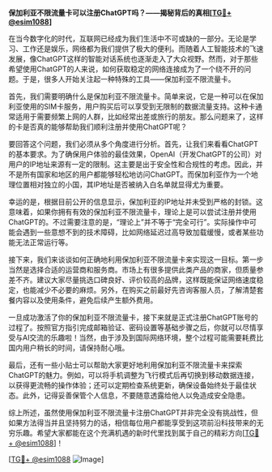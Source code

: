 **保加利亚不限流量卡可以注册ChatGPT吗？——揭秘背后的真相[[TG💪+ @esim1088](https://t.me/s/esim1088)]**

在当今数字化的时代，互联网已经成为我们生活中不可或缺的一部分。无论是学习、工作还是娱乐，网络都为我们提供了极大的便利。而随着人工智能技术的飞速发展，像ChatGPT这样的智能对话系统也逐渐走入了大众视野。然而，对于那些希望使用ChatGPT的人来说，如何获取稳定的网络连接成为了一个绕不开的问题。于是，很多人开始关注起一种特殊的工具——保加利亚不限流量卡。

首先，我们需要明确什么是保加利亚不限流量卡。简单来说，它是一种可以在保加利亚使用的SIM卡服务，用户购买后可以享受到无限制的数据流量支持。这种卡通常适用于需要频繁上网的人群，比如经常出差或旅行的朋友。那么问题来了，这样的卡是否真的能够帮助我们顺利注册并使用ChatGPT呢？

要回答这个问题，我们必须从多个角度进行分析。首先，让我们来看看ChatGPT的基本要求。为了确保用户体验的最佳效果，OpenAI（开发ChatGPT的公司）对用户的IP地址来源有一定的限制。这主要是出于安全性和合规性的考虑。因此，并不是所有国家和地区的用户都能够轻松地访问ChatGPT。而保加利亚作为一个地理位置相对独立的小国，其IP地址是否被纳入白名单就显得尤为重要。

幸运的是，根据目前公开的信息显示，保加利亚的IP地址并未受到严格的封锁。这意味着，如果你拥有有效的保加利亚不限流量卡，理论上是可以尝试注册并使用ChatGPT的。不过需要注意的是，“理论上”并不等于“完全可行”。实际操作中可能会遇到一些意想不到的技术障碍，比如网络延迟过高导致加载缓慢，或者某些功能无法正常运行等。

接下来，我们来谈谈如何正确地利用保加利亚不限流量卡来实现这一目标。第一步当然是选择合适的运营商和服务商。市场上有很多提供此类产品的商家，但质量参差不齐。建议大家尽量挑选口碑良好、评价较高的品牌，这样既能保证网络速度稳定，也能减少不必要的麻烦。另外，在购买之前最好先咨询客服人员，了解清楚套餐内容以及使用条件，避免后续产生额外费用。

一旦成功激活了你的保加利亚不限流量卡，接下来就是正式注册ChatGPT账号的过程了。按照官方指引完成邮箱验证、密码设置等基础步骤之后，你就可以尽情享受与AI交流的乐趣啦！当然，由于涉及到国际网络环境，整个过程可能需要耗费比国内用户稍长的时间，请保持耐心哦。

最后，还有一些小贴士可以帮助大家更好地利用保加利亚不限流量卡来探索ChatGPT的魅力。例如，可以将手机调整为飞行模式后再切换到移动数据连接，以获得更流畅的操作体验；还可以定期检查系统更新，确保设备始终处于最佳状态。此外，记得妥善保管个人信息，不要随意透露给他人以免造成安全隐患。

综上所述，虽然使用保加利亚不限流量卡注册ChatGPT并非完全没有挑战性，但如果方法得当并且坚持努力的话，相信每位用户都能享受到这项前沿科技带来的无穷乐趣。希望大家都能在这个充满机遇的新时代里找到属于自己的精彩方向[[TG💪+ @esim1088](https://t.me/s/esim1088)]！

[[TG💪+ @esim1088](https://t.me/s/esim1088) ![Image](https://i.postimg.cc/4NQfJmqS/Snipaste-2025-05-13-00-14-12.png)]